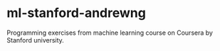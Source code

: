 # ml-stanford-andrewng
Programming exercises from machine learning course on Coursera by Stanford university.
